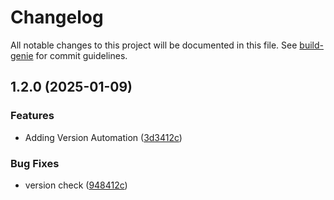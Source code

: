 # Changelog

All notable changes to this project will be documented in this file. See [build-genie](https://github.com/prashanthcraft/build-genie) for commit guidelines.

## 1.2.0 (2025-01-09)


### Features

* Adding Version Automation ([3d3412c](https://github.com/prashanthcraft/build-genie/commit/3d3412c431eb29ed98124bdb030daaa5bd741c81))


### Bug Fixes

* version check ([948412c](https://github.com/prashanthcraft/build-genie/commit/948412cea2d292b5009b4fc20770c2317452d0ab))
